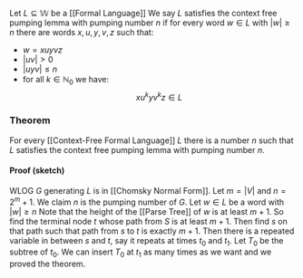 Let $L\subseteq \mathbb{W}$ be a [[Formal Language]]
We say $L$ satisfies the 
context free pumping lemma with pumping number $n$ 
if for every word $w\in L$ with $\lvert w \rvert\geq n$ 
there are words $x,u,y,v,z$ such that:
- $w=xuyvz$
- $\lvert uv \rvert>0$ 
- $\lvert uyv \rvert\leq n$ 
- for all $k\in \mathbb{N}_{0}$ we have:
$$
xu^kyv^kz\in L
$$

### Theorem
For every [[Context-Free Formal Language]] $L$ 
there is a number $n$ 
such that $L$ satisfies the context free pumping lemma 
with pumping number $n$.
#### Proof (sketch)
WLOG $G$ generating $L$ is in [[Chomsky Normal Form]].
Let $m=\lvert V \rvert$ and $n=2^m+1$. 
We claim $n$ is the pumping number of $G$.
Let $w\in L$ be a word with $\lvert w \rvert\geq n$
Note that the height of the [[Parse Tree]] of $w$ is at least $m+1$. 
So find the terminal node $t$ whose path from $S$ is at least $m+1$. 
Then find $s$ on that path such that path from $s$ to $t$  is exactly $m+1$.
Then there is a repeated variable in between $s$ and $t$, 
say it repeats at times $t_{0}$ and $t_{1}$. 
Let $T_{0}$ be the subtree of $t_{0}$. 
We can insert $T_{0}$ at $t_{1}$ as many times as we want 
and we proved the theorem.